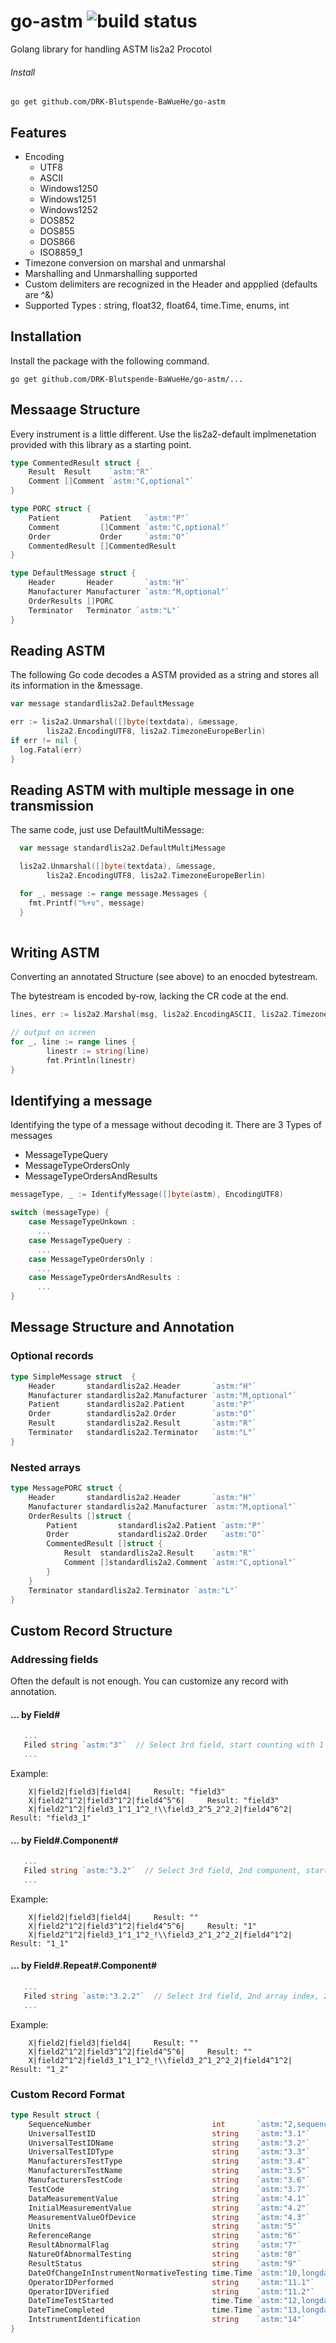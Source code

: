 # go-astm ![build status](https://travis-ci.org/78bit/uuid.svg?branch=master)

Golang library for handling ASTM lis2a2 Procotol

###### Install
`go get github.com/DRK-Blutspende-BaWueHe/go-astm`

## Features
  - Encoding 
    - UTF8 
    - ASCII
    - Windows1250 
    - Windows1251 
    - Windows1252 
    - DOS852 
    - DOS855 
    - DOS866 
	- ISO8859_1
  - Timezone conversion on marshal and unmarshal
  - Marshalling and Unmarshalling supported
  - Custom delimiters are recognized in the Header and appplied (defaults are \^&)
  - Supported Types : string, float32, float64, time.Time, enums, int

## Installation

Install the package with the following command.

``` shell
go get github.com/DRK-Blutspende-BaWueHe/go-astm/...
```

## Messaage Structure

Every instrument is a little different. Use the lis2a2-default implmenetation provided with this library as a starting point.

``` go
type CommentedResult struct {
	Result  Result    `astm:"R"`
	Comment []Comment `astm:"C,optional"`
}

type PORC struct {
	Patient         Patient   `astm:"P"`
	Comment         []Comment `astm:"C,optional"`
	Order           Order     `astm:"O"`
	CommentedResult []CommentedResult
}

type DefaultMessage struct {
	Header       Header       `astm:"H"`
	Manufacturer Manufacturer `astm:"M,optional"`
	OrderResults []PORC
	Terminator   Terminator `astm:"L"`
}
```

## Reading ASTM

The following Go code decodes a ASTM provided as a string and stores all its information in the &message.

``` go
var message standardlis2a2.DefaultMessage

err := lis2a2.Unmarshal([]byte(textdata), &message,
		lis2a2.EncodingUTF8, lis2a2.TimezoneEuropeBerlin)
if err != nil {
  log.Fatal(err)		
}
```

## Reading ASTM with multiple message in one transmission
The same code, just use DefaultMultiMessage:

``` go
  var message standardlis2a2.DefaultMultiMessage

  lis2a2.Unmarshal([]byte(textdata), &message,
		lis2a2.EncodingUTF8, lis2a2.TimezoneEuropeBerlin)		

  for _, message := range message.Messages {
	fmt.Printf("%+v", message)
  }
  
```

## Writing ASTM

Converting an annotated Structure (see above) to an enocded bytestream. 

The bytestream is encoded by-row, lacking the CR code at the end. 

``` go
lines, err := lis2a2.Marshal(msg, lis2a2.EncodingASCII, lis2a2.TimezoneEuropeBerlin, lis2a2.ShortNotation)

// output on screen
for _, line := range lines {
		linestr := string(line)
		fmt.Println(linestr)
}
```

## Identifying a message
Identifying the type of a message without decoding it. There are 3 Types of messages 
  - MessageTypeQuery 
  - MessageTypeOrdersOnly
  - MessageTypeOrdersAndResults

``` go
messageType, _ := IdentifyMessage([]byte(astm), EncodingUTF8)

switch (messageType) {
	case MessageTypeUnkown :
	  ...
	case MessageTypeQuery :
	  ...
	case MessageTypeOrdersOnly :
	  ...
	case MessageTypeOrdersAndResults :
	  ...
}
```

## Message Structure and Annotation

### Optional records
``` go
type SimpleMessage struct  {
	Header       standardlis2a2.Header       `astm:"H"`
	Manufacturer standardlis2a2.Manufacturer `astm:"M,optional"`
	Patient      standardlis2a2.Patient      `astm:"P"`
	Order        standardlis2a2.Order        `astm:"O"`
	Result       standardlis2a2.Result       `astm:"R"`
	Terminator   standardlis2a2.Terminator   `astm:"L"`
}
```

### Nested arrays
``` go
type MessagePORC struct {
	Header       standardlis2a2.Header       `astm:"H"`
	Manufacturer standardlis2a2.Manufacturer `astm:"M,optional"`
	OrderResults []struct {
		Patient         standardlis2a2.Patient `astm:"P"`
		Order           standardlis2a2.Order   `astm:"O"`
		CommentedResult []struct {
			Result  standardlis2a2.Result    `astm:"R"`
			Comment []standardlis2a2.Comment `astm:"C,optional"`
		}
	}
	Terminator standardlis2a2.Terminator `astm:"L"`
}
```

## Custom Record Structure

### Addressing fields 
Often the default is not enough. You can customize any record with annotation. 

#### ... by Field#
``` go
   ...
   Filed string `astm:"3"`  // Select 3rd field, start counting with 1
   ...
```
Example:
``` text
	X|field2|field3|field4|		Result: "field3"
	X|field2^1^2|field3^1^2|field4^5^6|		Result: "field3"	
	X|field2^1^2|field3_1^1_1^2_!\\field3_2^5_2^2_2|field4^6^2|		Result: "field3_1"
```

#### ... by Field#.Component#
``` go
   ...
   Filed string `astm:"3.2"`  // Select 3rd field, 2nd component, start counting with 1
   ...
```
Example:
``` text
	X|field2|field3|field4|		Result: ""	
	X|field2^1^2|field3^1^2|field4^5^6|		Result: "1"	
	X|field2^1^2|field3_1^1_1^2_!\\field3_2^1_2^2_2|field4^1^2|		Result: "1_1"
```
#### ... by Field#.Repeat#.Component#
``` go
   ...
   Filed string `astm:"3.2.2"`  // Select 3rd field, 2nd array index, 2nd component, start counting with 1
   ...
```
Example:
``` text
	X|field2|field3|field4|		Result: ""	
	X|field2^1^2|field3^1^2|field4^5^6|		Result: ""	
	X|field2^1^2|field3_1^1_1^2_!\\field3_2^1_2^2_2|field4^1^2|		Result: "1_2"
```
### Custom Record Format
``` go
type Result struct {
	SequenceNumber                           int       `astm:"2,sequence"`   // sequence generates numbers when value is 0 
	UniversalTestID                          string    `astm:"3.1"`         
	UniversalTestIDName                      string    `astm:"3.2"`         
	UniversalTestIDType                      string    `astm:"3.3"`         
	ManufacturersTestType                    string    `astm:"3.4"`         
	ManufacturersTestName                    string    `astm:"3.5"`         
	ManufacturersTestCode                    string    `astm:"3.6"`         
	TestCode                                 string    `astm:"3.7"`         
	DataMeasurementValue                     string    `astm:"4.1"`         
	InitialMeasurementValue                  string    `astm:"4.2"`         
	MeasurementValueOfDevice                 string    `astm:"4.3"`         
	Units                                    string    `astm:"5"`           
	ReferenceRange                           string    `astm:"6"`           
	ResultAbnormalFlag                       string    `astm:"7"`           
	NatureOfAbnormalTesting                  string    `astm:"8"`           
	ResultStatus                             string    `astm:"9"`           
	DateOfChangeInInstrumentNormativeTesting time.Time `astm:"10,longdate"` 
	OperatorIDPerformed                      string    `astm:"11.1"`        
	OperatorIDVerified                       string    `astm:"11.2"`        
	DateTimeTestStarted                      time.Time `astm:"12,longdate"` 
	DateTimeCompleted                        time.Time `astm:"13,longdate"` 
	IntstrumentIdentification                string    `astm:"14"`          
}
```

